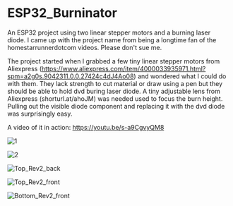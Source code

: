 # ESP32_Burninator
An ESP32 project using two linear stepper motors and a burning laser diode. I came up with the project name from being a longtime fan of the homestarrunnerdotcom videos. Please don't sue me.

The project started when I grabbed a few tiny linear stepper motors from Aliexpress (https://www.aliexpress.com/item/4000033935971.html?spm=a2g0s.9042311.0.0.27424c4dJ4Ao08) and wondered what I could do with them. They lack strength to cut material or draw using a pen but they should be able to hold dvd buring laser diode. A tiny adjustable lens from Aliexpress (shorturl.at/ahoJM) was needed used to focus the burn height. Pulling out the visible diode component and replacing it with the dvd diode was surprisingly easy.

A video of it in action: https://youtu.be/s-a9CgvyQM8

![1](https://user-images.githubusercontent.com/4991664/83444488-d99c5a00-a421-11ea-84a2-7b2127fc71bc.jpg)

![2](https://user-images.githubusercontent.com/4991664/83444495-dbfeb400-a421-11ea-9ee0-d40e50491db4.jpg)

![Top_Rev2_back](https://user-images.githubusercontent.com/4991664/83450748-3b61c180-a42c-11ea-8686-b17293a56e05.png)

![Top_Rev2_front](https://user-images.githubusercontent.com/4991664/83450751-3c92ee80-a42c-11ea-85e6-f52e42244566.png)

![Bottom_Rev2_front](https://user-images.githubusercontent.com/4991664/83451225-f8541e00-a42c-11ea-98c7-cfa25a27851d.png)

